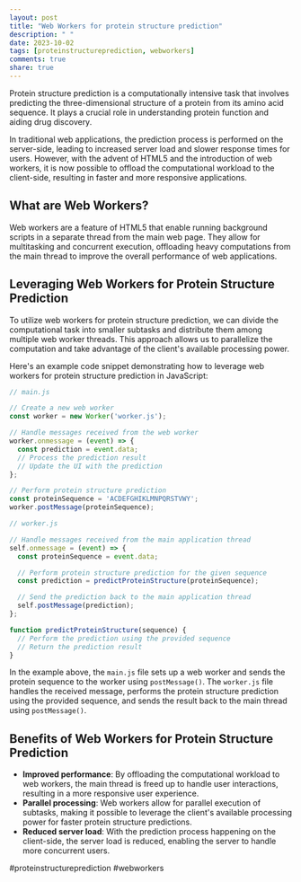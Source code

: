 ```yaml
---
layout: post
title: "Web Workers for protein structure prediction"
description: " "
date: 2023-10-02
tags: [proteinstructureprediction, webworkers]
comments: true
share: true
---
```


Protein structure prediction is a computationally intensive task that involves predicting the three-dimensional structure of a protein from its amino acid sequence. It plays a crucial role in understanding protein function and aiding drug discovery.

In traditional web applications, the prediction process is performed on the server-side, leading to increased server load and slower response times for users. However, with the advent of HTML5 and the introduction of web workers, it is now possible to offload the computational workload to the client-side, resulting in faster and more responsive applications.

## What are Web Workers?

Web workers are a feature of HTML5 that enable running background scripts in a separate thread from the main web page. They allow for multitasking and concurrent execution, offloading heavy computations from the main thread to improve the overall performance of web applications.

## Leveraging Web Workers for Protein Structure Prediction

To utilize web workers for protein structure prediction, we can divide the computational task into smaller subtasks and distribute them among multiple web worker threads. This approach allows us to parallelize the computation and take advantage of the client's available processing power.

Here's an example code snippet demonstrating how to leverage web workers for protein structure prediction in JavaScript:

```javascript
// main.js

// Create a new web worker
const worker = new Worker('worker.js');

// Handle messages received from the web worker
worker.onmessage = (event) => {
  const prediction = event.data;
  // Process the prediction result
  // Update the UI with the prediction
};

// Perform protein structure prediction
const proteinSequence = 'ACDEFGHIKLMNPQRSTVWY';
worker.postMessage(proteinSequence);
```

```javascript
// worker.js

// Handle messages received from the main application thread
self.onmessage = (event) => {
  const proteinSequence = event.data;

  // Perform protein structure prediction for the given sequence
  const prediction = predictProteinStructure(proteinSequence);

  // Send the prediction back to the main application thread
  self.postMessage(prediction);
};

function predictProteinStructure(sequence) {
  // Perform the prediction using the provided sequence
  // Return the prediction result
}
```

In the example above, the `main.js` file sets up a web worker and sends the protein sequence to the worker using `postMessage()`. The `worker.js` file handles the received message, performs the protein structure prediction using the provided sequence, and sends the result back to the main thread using `postMessage()`.

## Benefits of Web Workers for Protein Structure Prediction

- **Improved performance**: By offloading the computational workload to web workers, the main thread is freed up to handle user interactions, resulting in a more responsive user experience.
- **Parallel processing**: Web workers allow for parallel execution of subtasks, making it possible to leverage the client's available processing power for faster protein structure predictions.
- **Reduced server load**: With the prediction process happening on the client-side, the server load is reduced, enabling the server to handle more concurrent users.

#proteinstructureprediction #webworkers